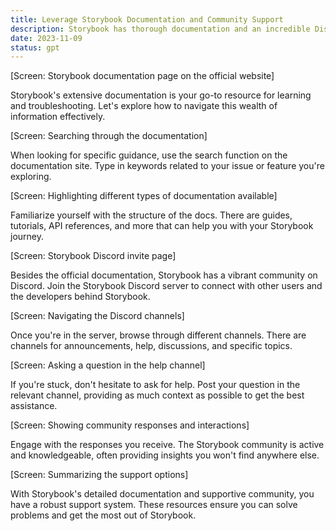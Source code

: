```yaml
---
title: Leverage Storybook Documentation and Community Support
description: Storybook has thorough documentation and an incredible Discord community to help you. Learn how to efficiently find solutions and tips, ensuring you always have the support you need.
date: 2023-11-09
status: gpt
---
```


[Screen: Storybook documentation page on the official website]

Storybook's extensive documentation is your go-to resource for learning and troubleshooting. Let's explore how to navigate this wealth of information effectively.

[Screen: Searching through the documentation]

When looking for specific guidance, use the search function on the documentation site. Type in keywords related to your issue or feature you're exploring.

[Screen: Highlighting different types of documentation available]

Familiarize yourself with the structure of the docs. There are guides, tutorials, API references, and more that can help you with your Storybook journey.

[Screen: Storybook Discord invite page]

Besides the official documentation, Storybook has a vibrant community on Discord. Join the Storybook Discord server to connect with other users and the developers behind Storybook.

[Screen: Navigating the Discord channels]

Once you're in the server, browse through different channels. There are channels for announcements, help, discussions, and specific topics.

[Screen: Asking a question in the help channel]

If you're stuck, don't hesitate to ask for help. Post your question in the relevant channel, providing as much context as possible to get the best assistance.

[Screen: Showing community responses and interactions]

Engage with the responses you receive. The Storybook community is active and knowledgeable, often providing insights you won't find anywhere else.

[Screen: Summarizing the support options]

With Storybook's detailed documentation and supportive community, you have a robust support system. These resources ensure you can solve problems and get the most out of Storybook.
